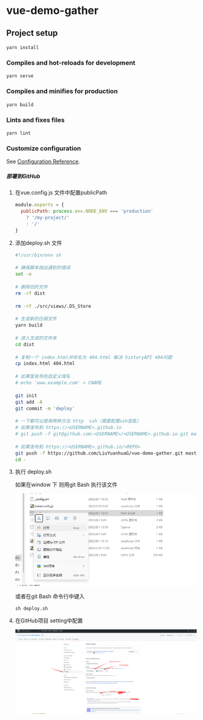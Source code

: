 # vue-demo-gather

## Project setup
```
yarn install
```

### Compiles and hot-reloads for development
```
yarn serve
```

### Compiles and minifies for production
```
yarn build
```

### Lints and fixes files
```
yarn lint
```

### Customize configuration
See [Configuration Reference](https://cli.vuejs.org/config/).

##### 部署到GitHub

1. 在vue.config.js 文件中配置publicPath

   ```js
   module.exports = {
     publicPath: process.env.NODE_ENV === 'production'
       ? '/my-project/'
       : '/'
   }
   ```

   

2. 添加deploy.sh 文件

   ```sh
   #!/usr/bin/env sh
   
   # 确保脚本抛出遇到的错误
   set -e
   
   # 删除旧的文件
   rm -rf dist
   
   rm -rf ./src/views/.DS_Store
   
   # 生成新的压缩文件
   yarn build
   
   # 进入生成的文件夹
   cd dist
   
   # 复制一个 index.html并命名为 404.html 解决 historyAPI 404问题
   cp index.html 404.html
   
   # 如果是发布到自定义域名
   # echo 'www.example.com' > CNAME
   
   git init
   git add -A
   git commit -m 'deploy'
   
   # 一下都可以使用两种方法 http  ssh（需要配置ssh密匙） 
   # 如果发布到 https://<USERNAME>.github.io
   # git push -f git@github.com:<USERNAME>/<USERNAME>.github.io.git master
   
   # 如果发布到 https://<USERNAME>.github.io/<REPO>
   git push -f https://github.com/LiuYuanhuaG/vue-demo-gather.git master:gh-pages
   cd -
   ```

   

3. 执行 deploy.sh

   如果在window 下 则用git Bash 执行该文件

   ![2022-08-01-134026](./Markdown/2022-08-01-134026.png)

   或者在git Bash 命令行中键入

   ```
   sh deploy.sh 
   ```

   

4. 在GitHub项目 setting中配置

   ![image-20220801133315836](./Markdown/image-20220801133315836.png)